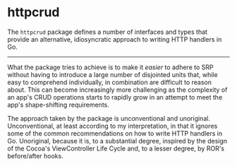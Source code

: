 # httpcrud

The `httpcrud` package defines a number of interfaces and types that provide
an alternative, idiosyncratic approach to writing HTTP handlers in Go.

---------

What the package tries to achieve is to make it *easier* to adhere to SRP without
having to introduce a large number of disjointed units that, while easy to comprehend
individually, in combination are difficult to reason about. This can become increasingly
more challenging as the complexity of an app's CRUD operations starts to rapidly grow
in an attempt to meet the app's shape-shifting requirements.

The approach taken by the package is unconventional and unoriginal. Unconventional,
at least according to my interpretation, in that it ignores some of the common
recommendations on how to write HTTP handlers in Go. Unoriginal, because it is,
to a substantial degree, inspired by the design of the Cocoa's ViewController
Life Cycle and, to a lesser degree, by ROR's before/after hooks.
